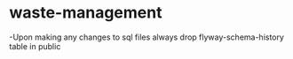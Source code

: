 # waste-management

-Upon making any changes to sql files always drop flyway-schema-history table in public